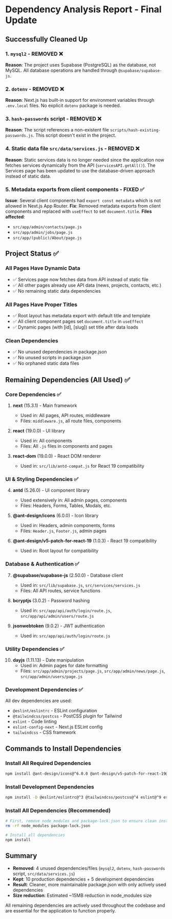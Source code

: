 # Dependency Analysis Report - Final Update

## Successfully Cleaned Up

### 1. `mysql2` - REMOVED ❌
**Reason**: The project uses Supabase (PostgreSQL) as the database, not MySQL. All database operations are handled through `@supabase/supabase-js`.

### 2. `dotenv` - REMOVED ❌
**Reason**: Next.js has built-in support for environment variables through `.env.local` files. No explicit `dotenv` package is needed.

### 3. `hash-passwords` script - REMOVED ❌
**Reason**: The script references a non-existent file `scripts/hash-existing-passwords.js`. This script doesn't exist in the project.

### 4. Static data file `src/data/services.js` - REMOVED ❌
**Reason**: Static services data is no longer needed since the application now fetches services dynamically from the API (`servicesAPI.getAll()`). The Services page has been updated to use the database-driven approach instead of static data.

### 5. Metadata exports from client components - FIXED ✅
**Issue**: Several client components had `export const metadata` which is not allowed in Next.js App Router.
**Fix**: Removed metadata exports from client components and replaced with `useEffect` to set `document.title`.
**Files affected**: 
- `src/app/admin/contacts/page.js`
- `src/app/admin/jobs/page.js` 
- `src/app/(public)/About/page.js`

## Project Status ✅

### All Pages Have Dynamic Data
- ✅ Services page now fetches data from API instead of static file
- ✅ All other pages already use API data (news, projects, contacts, etc.)
- ✅ No remaining static data dependencies

### All Pages Have Proper Titles
- ✅ Root layout has metadata export with default title and template
- ✅ All client component pages set `document.title` in `useEffect`
- ✅ Dynamic pages (with [id], [slug]) set title after data loads

### Clean Dependencies
- ✅ No unused dependencies in package.json
- ✅ No unused scripts in package.json
- ✅ No orphaned static data files

## Remaining Dependencies (All Used) ✅

### Core Dependencies ✅

1. **next** (15.3.1) - Main framework

   - Used in: All pages, API routes, middleware
   - Files: `middleware.js`, all route files, components

2. **react** (19.0.0) - UI library

   - Used in: All components
   - Files: All `.js` files in components and pages

3. **react-dom** (19.0.0) - React DOM renderer
   - Used in: `src/lib/antd-compat.js` for React 19 compatibility

### UI & Styling Dependencies ✅

4. **antd** (5.26.0) - UI component library

   - Used extensively in: All admin pages, components
   - Files: Headers, Forms, Tables, Modals, etc.

5. **@ant-design/icons** (6.0.0) - Icon library

   - Used in: Headers, admin components, forms
   - Files: `Header.js`, `Footer.js`, admin pages

6. **@ant-design/v5-patch-for-react-19** (1.0.3) - React 19 compatibility
   - Used in: Root layout for compatibility

### Database & Authentication ✅

7. **@supabase/supabase-js** (2.50.0) - Database client

   - Used in: `src/lib/supabase.js`, `src/services/services.js`
   - Files: All API routes, service functions

8. **bcryptjs** (3.0.2) - Password hashing

   - Used in: `src/app/api/auth/login/route.js`, `src/app/api/admin/users/route.js`

9. **jsonwebtoken** (9.0.2) - JWT authentication
   - Used in: `src/app/api/auth/login/route.js`

### Utility Dependencies ✅

10. **dayjs** (1.11.13) - Date manipulation
    - Used in: Admin pages for date formatting
    - Files: `src/app/admin/projects/page.js`, `src/app/admin/news/page.js`, `src/app/admin/users/page.js`

### Development Dependencies ✅

All dev dependencies are used:

- `@eslint/eslintrc` - ESLint configuration
- `@tailwindcss/postcss` - PostCSS plugin for Tailwind
- `eslint` - Code linting
- `eslint-config-next` - Next.js ESLint config
- `tailwindcss` - CSS framework

## Commands to Install Dependencies

### Install All Required Dependencies

```bash
npm install @ant-design/icons@^6.0.0 @ant-design/v5-patch-for-react-19@^1.0.3 @supabase/supabase-js@^2.50.0 antd@^5.26.0 bcryptjs@^3.0.2 dayjs@^1.11.13 jsonwebtoken@^9.0.2 next@15.3.1 react@^19.0.0 react-dom@^19.0.0
```

### Install Development Dependencies

```bash
npm install -D @eslint/eslintrc@^3 @tailwindcss/postcss@^4 eslint@^9 eslint-config-next@15.3.1 tailwindcss@^4.1.4
```

### Install All Dependencies (Recommended)

```bash
# First, remove node_modules and package-lock.json to ensure clean install
rm -rf node_modules package-lock.json

# Install all dependencies
npm install
```

## Summary

- **Removed**: 4 unused dependencies/files (`mysql2`, `dotenv`, `hash-passwords` script, `src/data/services.js`)
- **Kept**: 10 production dependencies + 5 development dependencies
- **Result**: Cleaner, more maintainable package.json with only actively used dependencies
- **Size reduction**: Estimated ~15MB reduction in node_modules size

All remaining dependencies are actively used throughout the codebase and are essential for the application to function properly.
